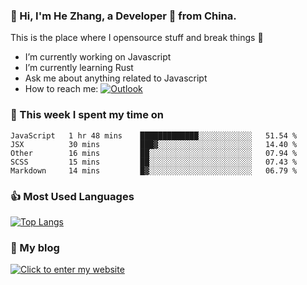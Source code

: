 ### 👋 Hi, I'm He Zhang, a Developer 🚀 from China.

This is the place where I opensource stuff and break things :rofl:

- I’m currently working on Javascript
- I’m currently learning Rust
- Ask me about anything related to Javascript
- How to reach me: [![Outlook](https://img.shields.io/badge/-Outlook-0078D4?style=flat&logo=Microsoft-Outlook&logoColor=white)](mailto:zhanghe@zhe.cool)

### 💪 This week I spent my time on 
<!--START_SECTION:waka-->
```text
JavaScript   1 hr 48 mins    █████████████░░░░░░░░░░░░   51.54 % 
JSX          30 mins         ███▓░░░░░░░░░░░░░░░░░░░░░   14.40 % 
Other        16 mins         ██░░░░░░░░░░░░░░░░░░░░░░░   07.94 % 
SCSS         15 mins         ██░░░░░░░░░░░░░░░░░░░░░░░   07.43 % 
Markdown     14 mins         █▓░░░░░░░░░░░░░░░░░░░░░░░   06.79 % 
```
<!--END_SECTION:waka-->

### 👍 Most Used Languages
[![Top Langs](https://github-readme-stats.vercel.app/api/top-langs/?username=zhanghecool&layout=compact)](https://zhanghe.cool)

### 🌈 My blog 
[![Click to enter my website](https://cdn.jsdelivr.net/gh/zhanghecool/assets/images/gif/zhanghecools.gif)](https://zhanghe.cool)
